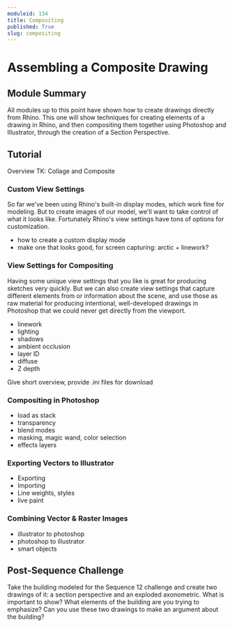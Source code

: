 ```yaml
---
moduleid: 134
title: Compositing
published: True
slug: compositing
---
```

# Assembling a Composite Drawing
## Module Summary

All modules up to this point have shown how to create drawings directly from Rhino. This one will show techniques for creating elements of a drawing in Rhino, and then compositing them together using Photoshop and Illustrator, through the creation of a Section Perspective.

## Tutorial

Overview TK: Collage and Composite

### Custom View Settings

So far we've been using Rhino's built-in display modes, which work fine for modeling. But to create images of our model, we'll want to take control of what it looks like. Fortunately Rhino's view settings have tons of options for customization.

- how to create a custom display mode
- make one that looks good, for screen capturing: arctic + linework?

### View Settings for Compositing

Having some unique view settings that you like is great for producing sketches very quickly. But we can also create view settings that capture different elements from or information about the scene, and use those as raw material for producing intentional, well-developed drawings in Photoshop that we could never get directly from the viewport.

- linework
- lighting
- shadows
- ambient occlusion 
- layer ID
- diffuse
- Z depth

Give short overview, provide .ini files for download

### Compositing in Photoshop


- load as stack
- transparency
- blend modes
- masking, magic wand, color selection
- effects layers

### Exporting Vectors to Illustrator

- Exporting
- Importing
- Line weights, styles
- live paint

### Combining Vector & Raster Images

- illustrator to photoshop
- photoshop to illustrator
- smart objects


## Post-Sequence Challenge
Take the building modeled for the Sequence 12 challenge and create two drawings of it: a section perspective and an exploded axonometric. What is important to show? What elements of the building are you trying to emphasize? Can you use these two drawings to make an argument about the building?